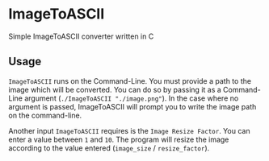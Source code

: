 # ImageToASCII

Simple ImageToASCII converter written in C

## Usage

`ImageToASCII` runs on the Command-Line.
You must provide a path to the image which will be converted. You can do so by passing it as a Command-Line argument (`./ImageToASCII "./image.png"`). In the case where no argument is passed, ImageToASCII will prompt you to write the image path on the command-line.

Another input `ImageToASCII` requires is the `Image Resize Factor`. You can enter a value between `1` and `10`. The program will resize the image according to the value entered (`image_size` / `resize_factor`).
